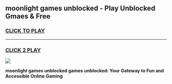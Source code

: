 
## moonlight games unblocked - Play Unblocked Gmaes & Free
<h3>
<a href="https://news.freeplayer.one?title=moonlight_games_unblocked&ref=16F">CLICK TO PLAY</a></h3>
<hr>

<h3>
<a href="https://news.freeplayer.one?title=moonlight_games_unblocked&ref=16F">CLICK 2 PLAY</a>
  
</h3>

<a href="https://news.freeplayer.one?title=moonlight_games_unblocked&ref=16F/"><img src="https://clearcache.store/games.png"></a>


**moonlight games unblocked games unblocked: Your Gateway to Fun and Accessible Online Gaming**
